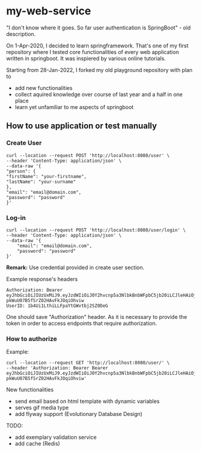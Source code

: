 # my-web-service
"I don't know where it goes. So far user authentication is SpringBoot" - old description.

On 1-Apr-2020, I decided to learn springframework. That's one of my first repository where I tested core functionalities of every web application written in springboot.
It was inspiered by various online tutorials.

Starting from 28-Jan-2022, I forked my old playground repository with plan to
- add new functionalities
- collect aquired knowledge over course of last year and a half in one place 
- learn yet unfamiliar to me aspects of springboot 

## How to use application or test manually 
### Create User
```
curl --location --request POST 'http://localhost:8080/user' \
--header 'Content-Type: application/json' \
--data-raw '{
"person": {
"firstName": "your-firstname",
"lastName": "your-surname"
},
"email": "email@domain.com",
"password": "password"
}'
```
### Log-in
```
curl --location --request POST 'http://localhost:8080/user/login' \
--header 'Content-Type: application/json' \
--data-raw '{
    "email": "email@domain.com",
    "password": "password"
}'
```
<b>Remark:</b> Use credential provided in create user section.

Example response's headers  
```
Authorization: Bearer eyJhbGciOiJIUzUxMiJ9.eyJzdWIiOiJ0Y2hvcnp5a3NlbkBnbWFpbC5jb20iLCJleHAiOjE2NDY0OTkxNTJ9.KRwm7bKAg494ngelJL8OJyGdx1SZFAn72_bMY6lwdYzZjM7IEnY5MbHS-pkWuU07B5fSrZ02HAvFkJOqiOhviw
UserID: 1b4Ui1LthiLLFpaYtGWvtbj2SZ0DeG
```
One should save "Authorization" header. As it is necessary to provide the token in order to access endpoints that require authorization.
### How to authorize 
Example:
```
curl --location --request GET 'http://localhost:8080/user/' \
--header 'Authorization: Bearer Bearer eyJhbGciOiJIUzUxMiJ9.eyJzdWIiOiJ0Y2hvcnp5a3NlbkBnbWFpbC5jb20iLCJleHAiOjE2NDY0OTkxNTJ9.KRwm7bKAg494ngelJL8OJyGdx1SZFAn72_bMY6lwdYzZjM7IEnY5MbHS-pkWuU07B5fSrZ02HAvFkJOqiOhviw'
```

New functionalities 
- send email based on html template with dynamic variables 
- serves gif media type
- add flyway support (Evolutionary Database Design)


TODO: 
- add exemplary validation service 
- add cache (Redis)
